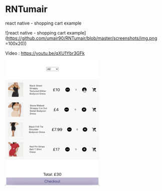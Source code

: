 # RNTumair
react native - shopping cart example

![react native - shopping cart example](https://github.com/umair90/RNTumair/blob/master/screenshots/img.png =100x20))

Video : https://youtu.be/qXU1Ybr3GFk

<img src="https://github.com/umair90/RNTumair/blob/master/screenshots/img.png" width="300" height="400" />
